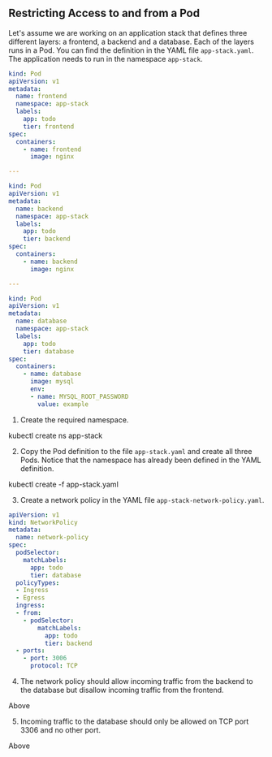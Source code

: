 ## Restricting Access to and from a Pod

Let's assume we are working on an application stack that defines three different layers: a frontend, a backend and a database. Each of the layers runs in a Pod. You can find the definition in the YAML file `app-stack.yaml`. The application needs to run in the namespace `app-stack`.

```yaml
kind: Pod
apiVersion: v1
metadata:
  name: frontend
  namespace: app-stack
  labels:
    app: todo
    tier: frontend
spec:
  containers:
    - name: frontend
      image: nginx

---

kind: Pod
apiVersion: v1
metadata:
  name: backend
  namespace: app-stack
  labels:
    app: todo
    tier: backend
spec:
  containers:
    - name: backend
      image: nginx

---

kind: Pod
apiVersion: v1
metadata:
  name: database
  namespace: app-stack
  labels:
    app: todo
    tier: database
spec:
  containers:
    - name: database
      image: mysql
      env:
      - name: MYSQL_ROOT_PASSWORD
        value: example
```

1. Create the required namespace.

kubectl create ns app-stack

2. Copy the Pod definition to the file `app-stack.yaml` and create all three Pods. Notice that the namespace has already been defined in the YAML definition.

kubectl create -f app-stack.yaml

3. Create a network policy in the YAML file `app-stack-network-policy.yaml`.

```yaml
apiVersion: v1
kind: NetworkPolicy
metadata:
  name: network-policy
spec:
  podSelector: 
    matchLabels:
      app: todo
      tier: database
  policyTypes:
  - Ingress
  - Egress
  ingress:
  - from:
    - podSelector:
        matchLabels:
          app: todo
          tier: backend
  - ports:
    - port: 3006
      protocol: TCP
```

4. The network policy should allow incoming traffic from the backend to the database but disallow incoming traffic from the frontend.

Above

5. Incoming traffic to the database should only be allowed on TCP port 3306 and no other port.

Above